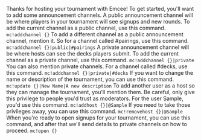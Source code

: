 Thanks for hosting your tournament with Emcee! To get started, you'll want to add some announcement channels.
A public announcement channel will be where players in your tournament will see signups and new rounds. To add the current channel as a public channel, use this command.
`mc!addchannel {}`
To add a different channel as a public announcement channel, mention it. So for a channel called #pairings, use this command.
`mc!addchannel {}|public|#pairings`
A private announcement channel will be where hosts can see the decks players submit. To add the current channel as a private channel, use this command.
`mc!addchannel {}|private`
You can also mention private channels. For a channel called #decks, use this command.
`mc!addchannel {}|private|#decks`
If you want to change the name or description of the tournament, you can use this command.
`mc!update {}|New Name|A new description`
To add another user as a host so they can manage the tournament, you'll mention them. Be careful, only give this privilege to people you'd trust as moderators. For the user Sample, you'd use this command.
`mc!addhost {}|@Sample`
If you need to take those privileges away, you can use this command.
`mc!removehost {}|@Sample`
When you're ready to open signups for your tournament, you can use this command, and after that we'll send details to private channels on how to proceed.
`mc!open {}`

